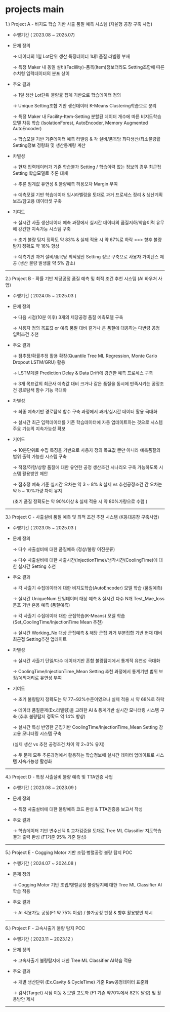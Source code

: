 # projects main

1.)	Project A - 비지도 학습 기반 사출 품질 예측 시스템 (자율형 공장 구축 사업)
-	수행기간 ( 2023.08 ~ 2025.07)
-	문제 정의
  
    → 데이터의 1일 Lot단위 생산 특징데이터 1대1 품질 라벨링 부재
 	
    → 특정 Maker 내 동일 설비(Faciility)-품목(Item)정보더라도 Setting조합에 따른 수치형 입력데이터의 분포 상이
   
-	주요 결과
  
    → 1일 생산 Lot단위 불량률 집계 기반으로 학습데이터 정의
 	
    → Unique Setting조합 기반 생산데이터 K-Means Clustering학습으로 분리 
 	
    → 특정 Maker 내 Facility-Item-Setting 분할된 데이터 개수에 따른 비지도학습 모델 차등 학습 (IsolationForest, AutoEncoder, Memory Augmented AutoEncoder)

    → 학습모델 기반 기존데이터 예측 라벨링 & 각 설비/품목당 최다생산/최소불량률 Setting정보 정량화 및 생산통계량 계산
 	
-	차별성

    → 현재 입력데이터가 기존 학습불가 Setting / 학습이력 없는 정보의 경우 최근접 Setting 학습모델로 추론 대체 
    
    → 추론 임계값 유연성 & 불량예측 허용오차 Margin 부여  
   
    → 예측모델 기반 학습데이터 임시라벨링을 토대로 과거 프로세스 정리 & 생산계획 보조/참고용 데이터셋 구축 
   
-	기여도
  
    → 실시간 사출 생산데이터 예측 과정에서 실시간 데이터의 품질저하/학습이력 유무에 강건한 지속가능 시스템 구축 

 	  → 초기 불량 탐지 정확도 약 83% & 실제 적용 시 약 67%로 하락 ==> 향후 불량탐지 정확도 약 16% 향상

    → 예측기반 과거 설비/품목당 최적생산 Setting 정보 구축으로 사용자 가이던스 제공 (생산 불량 발생률 약 5% 감소)

---

2.)	Project B - 확률 기반 제당공정 품질 예측 및 최적 조건 추천 시스템 (AI 바우처 사업)
-	수행기간 ( 2024.05 ~ 2025.03 )
-	문제 정의
  
    → 다음 시점(10분 이후) 3개의 제당공정 품질 예측모델 구축
 	
    → 사용자 정의 목표값 or 예측 품질 대비 같거나 큰 품질에 대응하는 다변량 공정 입력조건 추천
 	
-	주요 결과
  
    → 점추정/확률추정 활용 확장(Quantile Tree ML Regression, Monte Carlo Dropout LSTM/GRU) 활용 

 	  → LSTM계열 Prediction Delay & Data Drift에 강건한 예측 프로세스 구축 

    → 3개 목표값의 최근사 예측값 대비 크거나 같은 품질을 동시에 만족시키는 공정조건 경로탐색 함수 기능 극대화 
 	
-	차별성
  
    → 최종 예측기반 경로탐색 함수 구축 과정에서 과거/실시간 데이터 활용 극대화 

    → 실시간 최근 입력데이터를 기존 학습데이터에 자동 업데이트하는 것으로 시스템 주요 기능의 지속가능성 확보 

 	
-	기여도
  
    → 10분단위로 수집 특징을 기반으로 사용자 정의 목표값 뿐만 아니라 예측품질의 범위 출력 가능한 시스템 구축

    → 적정/하향/상향 품질에 대한 유연한 공정 생산조건 시나리오 구축 가능하도록 시스템 활용방안 제안

    → 점추정 예측 기준 실시간 오차는 약 3 ~ 8% & 실제 vs 추천공정조건 간 오차는 약 5 ~ 10%가량 차이 유지
 	
 	(초기 품질 정확도는 약 90%이상 & 실제 적용 시 약 80%가량으로 수렴 )


---

3.)	Project C - 사출설비 품질 예측 및 최적 조건 추천 시스템 (K등대공장 구축사업)
-	수행기간 ( 2023.05 ~ 2025.03 )
-	문제 정의
  
    → 다수 사출설비에 대한 품질예측 (정상/불량 이진분류)
 	
    → 다수 사출설비에 대한 사출시간(InjectionTime)/냉각시간(CoolingTime)에 대한 실시간 Setting 추천 
 	
-	주요 결과
  
    → 각 사출기 수집데이터에 대한 비지도학습(AutoEncoder) 모델 학습 (품질예측)

 	  → 실시간 UniqueNum 단일데이터 대상 예측 & 실시간 다수 N개 Test_Mae_loss 분포 기반 혼용 예측 (품질예측) 

    → 각 사출기 수집데이터 대한 군집학습(K-Means) 모델 학습 (Set_CoolingTime/InjectionTime Mean 추천)

    → 실시간 Working_No 대상 군집예측 & 해당 군집 과거 부분집합 기반 현재 대비 최근접 Setting추천 업데이트
 	
-	차별성
  
    → 실시간 사출기 단일/다수 데이터기반 혼합 불량탐지에서 통계적 유연성 극대화  

    → CoolingTime/InjectionTime_Mean Setting 추천 과정에서 통계기반 범위 보정/예외처리로 유연성 부여

-	기여도

    → 초기 불량탐지 정확도는 약 77~92%수준이였으나 실제 적용 시 약 68%로 하락

    → 데이터 품질문제(Ex.라벨링)을 고려한 AI & 통계기반 실시간 모니터링 시스템 구축  (추후 불량탐지 정확도 약 14% 향상)

    → 실시간 특성 반영한 군집기반 CoolingTime/InjectionTime_Mean Setting 참고용 모니터링 시스템 구축

 	(실제 생산 vs 추천 공정조건 차이 약 2~3% 유지)

    → 두 문제 모두 추론과정에서 활용하는 학습정보에 실시간 데이터 업데이트로 시스템 지속가능성 활성화 


---

4.)	Project D - 특정 사출설비 불량 예측 및 TTA인증 사업
-	수행기간 ( 2023.08 ~ 2023.09 )
-	문제 정의
  
    → 특정 사출설비에 대한 불량예측 코드 완성 & TTA인증용 보고서 작성 
 	
-	주요 결과
  
    → 학습데이터 기반 변수선택 & 교차검증을 토대로 Tree ML Classifier 지도학습 결과 출력 완성 (F1기준 95% 기준 달성)
 	
---

5.)	Project E - Cogging Motor 기반 조립·병렬공정 불량 탐지 POC
-	수행기간 ( 2024.07 ~ 2024.08 )
-	문제 정의
  
    → Cogging Motor 기반 조립/병렬공정 불량탐지에 대한 Tree ML Classifier AI학습 적용 
 	
-	주요 결과
  
    → AI 적용가능 공정(F1 약 75% 이상) / 불가공정 판정 & 향후 활용방안 제시 
 	
---

6.)	Project F - 고속사출기 불량 탐지 POC
-	수행기간 ( 2023.11 ~ 2023.12 )
-	문제 정의
  
    → 고속사출기 불량탐지에 대한 Tree ML Classifier AI학습 적용 
 	
-	주요 결과
  
    → 개별 생산단위 (Ex.Cavity & CycleTime) 기준 Raw공정데이터 표준화
 	
 	  → 검사(Target) 시점 이동 & 모델 고도화 (F1 기존 약70%에서 82% 달성) 및 활용방안 제시 
 	
---


